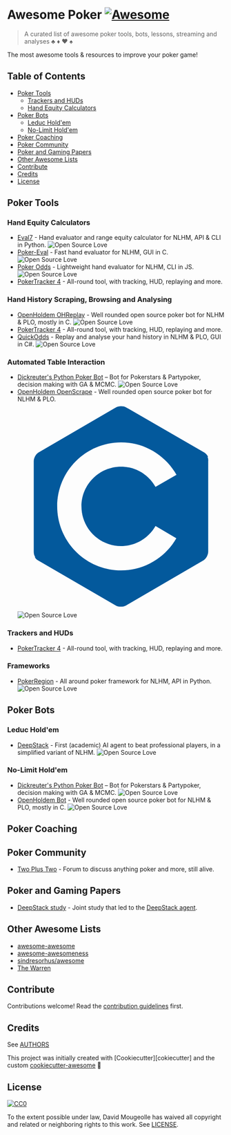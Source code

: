 <link rel="stylesheet" href="https://cdn.rawgit.com/konpa/devicon/df6431e323547add1b4cf45992913f15286456d3/devicon.min.css">

# Awesome Poker [![Awesome][awesome-badge]][awesome-link]

> A curated list of awesome poker tools, bots, lessons, streaming and analyses :clubs: :diamonds: :hearts: :spades:

The most awesome tools & resources to improve your poker game!

## Table of Contents

- [Poker Tools](#tools)
  - [Trackers and HUDs](#trackers-and-huds)
  - [Hand Equity Calculators](#hand-equity-calculators)
- [Poker Bots](#poker-bots)
  - [Leduc Hold'em](#leduc-holdem)
  - [No-Limit Hold'em](#no-limit-holdem)
- [Poker Coaching](#poker-coaching)
- [Poker Community](#poker-community)
- [Poker and Gaming Papers](#poker-and-gaming-papers)
- [Other Awesome Lists](#other-awesome-lists)
- [Contribute](#contribute)
- [Credits](#credits)
- [License](#license)

## Poker Tools

### Hand Equity Calculators

- [Eval7](https://github.com/julianandrews/pyeval7) - Hand evaluator and range equity calculator for NLHM, API & CLI in Python.
  ![Open Source Love][open-source-badge]
- [Poker-Eval](https://www.codeproject.com/Articles/12279/Fast-Texas-Holdem-Hand-Evaluation-and-Analysis) - Fast hand evaluator for NLHM, GUI in C. ![Open Source Love][open-source-badge]
- [Poker Odds](https://github.com/CookPete/poker-odds) - Lightweight hand evaluator for NLHM, CLI in JS.
  ![Open Source Love][open-source-badge]
- [PokerTracker 4](https://www.pokertracker.com/) - All-round tool, with tracking, HUD, replaying and more.

### Hand History Scraping, Browsing and Analysing

- [OpenHoldem OHReplay](https://github.com/OpenHoldem/openholdembot/tree/master/OHReplay) - Well rounded open source poker bot for NLHM & PLO, mostly in C. ![Open Source Love][open-source-badge]
- [PokerTracker 4](https://www.pokertracker.com/) - All-round tool, with tracking, HUD, replaying and more.
- [QuickOdds](https://github.com/sangaman/quickodds) - Replay and analyse your hand history in NLHM & PLO, GUI in C#. ![Open Source Love][open-source-badge]

### Automated Table Interaction

- [Dickreuter's Python Poker Bot](https://github.com/dickreuter/Poker) – Bot for Pokerstars & Partypoker, decision making with GA & MCMC.
  ![Open Source Love][open-source-badge]
- [OpenHoldem OpenScrape](https://github.com/OpenHoldem/openholdembot/tree/master/OpenScrape) - Well rounded open source poker bot for NLHM & PLO.
  <svg viewBox="0 0 128 128"><path fill="#03599C" d="M117.5 33.5l.3-.2c-.6-1.1-1.5-2.1-2.4-2.6l-48.3-27.8c-.8-.5-1.9-.7-3.1-.7-1.2 0-2.3.3-3.1.7l-48 27.9c-1.7 1-2.9 3.5-2.9 5.4v55.7c0 1.1.2 2.3.9 3.4l-.2.1c.5.8 1.2 1.5 1.9 1.9l48.2 27.9c.8.5 1.9.7 3.1.7 1.2 0 2.3-.3 3.1-.7l48-27.9c1.7-1 2.9-3.5 2.9-5.4v-55.8c.1-.8 0-1.7-.4-2.6zm-53.5 55c9.1 0 17.1-5 21.3-12.4l12.9 7.6c-6.8 11.8-19.6 19.8-34.2 19.8-21.8 0-39.5-17.7-39.5-39.5s17.7-39.5 39.5-39.5c14.7 0 27.5 8.1 34.3 20l-13 7.5c-4.2-7.5-12.2-12.5-21.3-12.5-13.5 0-24.5 11-24.5 24.5s11 24.5 24.5 24.5z"></path></svg>
  ![Open Source Love][open-source-badge]

### Trackers and HUDs

- [PokerTracker 4](https://www.pokertracker.com/) - All-round tool, with tracking, HUD, replaying and more. 

### Frameworks

- [PokerRegion](https://github.com/pokerregion/poker) - All around poker framework for NLHM, API in Python.
  ![Open Source Love][open-source-badge]

## Poker Bots

### Leduc Hold'em

- [DeepStack](https://github.com/lifrordi/DeepStack-Leduc) - First (academic) AI agent to beat professional players, in a simplified variant of NLHM.
  ![Open Source Love][open-source-badge]

### No-Limit Hold'em

- [Dickreuter's Python Poker Bot](https://github.com/dickreuter/Poker) – Bot for Pokerstars & Partypoker, decision making with GA & MCMC.
  ![Open Source Love][open-source-badge]
- [OpenHoldem Bot](https://github.com/OpenHoldem/openholdembot) - Well rounded open source poker bot for NLHM & PLO, mostly in C.
  ![Open Source Love][open-source-badge]

## Poker Coaching

## Poker Community

- [Two Plus Two](https://forumserver.twoplustwo.com/) - Forum to discuss anything poker and more, still alive.

## Poker and Gaming Papers

- [DeepStack study](https://www.deepstack.ai/s/DeepStack.pdf) - Joint study that led to the [DeepStack agent](https://github.com/lifrordi/DeepStack-Leduc).

## Other Awesome Lists

* [awesome-awesome](https://github.com/emijrp/awesome-awesome)
* [awesome-awesomeness](https://github.com/bayandin/awesome-awesomeness)
* [sindresorhus/awesome](https://github.com/sindresorhus/awesome)
* [The Warren](https://github.com/torchhound/warren)

## Contribute

Contributions welcome! Read the [contribution guidelines](CONTRIBUTING.md) first.

## Credits

See [AUTHORS](AUTHORS.md)

This project was initially created with [Cookiecutter][cokiecutter] and the custom [cookiecutter-awesome][cookiecutter-awesome] :cookie:

## License

[![CC0][CC0-badge]][CC0-link]

To the extent possible under law, David Mougeolle has waived all copyright
and related or neighboring rights to this work. See [LICENSE](LICENSE).

[awesome-badge]: https://cdn.rawgit.com/sindresorhus/awesome/d7305f38d29fed78fa85652e3a63e154dd8e8829/media/badge.svg
[awesome-link]: https://github.com/sindresorhus/awesome
[CC0-badge]: http://mirrors.creativecommons.org/presskit/buttons/88x31/svg/cc-zero.svg
[CC0-link]: https://creativecommons.org/publicdomain/zero/1.0/
[cookiecutter]: https://github.com/audreyr/cookiecutter
[cookiecutter-awesome]: https://github.com/moodule/cookiecutter-git

[open-source-badge]: https://badges.frapsoft.com/os/v2/open-source.svg?v=103